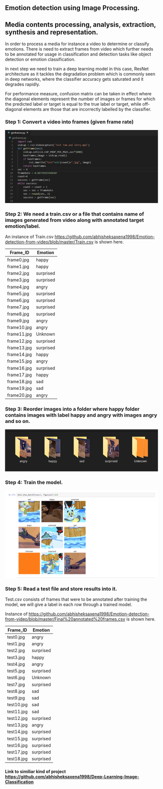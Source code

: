## Emotion detection using Image Processing.

## Media contents processing, analysis, extraction, synthesis and representation.

In order to process a media for instance a video to determine or classify emotions. There is need to extract frames from video which further needs to be annotated for usage in classification and detection tasks like object detection or emotion classification.

In next step we need to train a deep learning model in this case, ResNet architecture as it tackles the degradation problem which is commonly seen in deep networks, where the classifier accuracy gets saturated and it degrades rapidly.

For performance measure, confusion matrix can be taken in effect where the diagonal elements represent the number of images or frames for which the predicted label or target is equal to the true label or target, while off-diagonal elements are those that are incorrectly labelled by the classifier.

### Step 1: Convert a video into frames (given frame rate)

   ![How to install](/Images/t1.png)

### Step 2: We need a train.csv or a file that contains name of images generated from video along with annotated target emotion/label.

  An instance of Train.csv https://github.com/abhisheksaxena1998/Emotion-detection-from-video/blob/master/Train.csv is shown here. 

| Frame_ID               | 	Emotion   |
| ---------------------- | ---------- |
| frame0.jpg             | 	happy     |
| frame1.jpg             | 	happy     |
| frame2.jpg             | 	surprised |
| frame3.jpg             | 	surprised |
| frame4.jpg             | 	angry     |
| frame5.jpg             | 	surprised |
| frame6.jpg             | 	surprised |
| frame7.jpg             | 	surprised |
| frame8.jpg             | 	surprised |
| frame9.jpg             | 	angry     |
| frame10.jpg            | 	angry     |
| frame11.jpg            | 	Unknown   |
| frame12.jpg            | 	surprised |
| frame13.jpg            | 	surprised |
| frame14.jpg            | 	happy     |
| frame15.jpg            | 	angry     |
| frame16.jpg            | 	surprised |
| frame17.jpg            | 	happy     |
| frame18.jpg            | 	sad       |
| frame19.jpg            | 	sad       |
| frame20.jpg            | 	angry     |

### Step 3: Reorder images into a folder where happy folder contains images with label happy and angry with images angry and so on.

  ![How to install](/Images/t2.png)

### Step 4: Train the model.

  ![How to install](/Images/t4.png)


### Step 5: Read a test file and store results into it.

  Test.csv consists of frames that were to be annotated after training the model, we will give a label in each row through a trained model.
                
  Instance of https://github.com/abhisheksaxena1998/Emotion-detection-from-video/blob/master/Final%20annotated%20frames.csv is shown here.

| Frame_ID   | 	Emotion   |
| ---------- | ---------- |
| test0.jpg  | 	angry     |
| test1.jpg  | 	angry     |
| test2.jpg  | 	surprised |
| test3.jpg  | 	happy     |
| test4.jpg  | 	angry     |
| test5.jpg  | 	surprised |
| test6.jpg  | 	Unknown   |
| test7.jpg  | 	surprised |
| test8.jpg  | 	sad       |
| test9.jpg  | 	sad       |
| test10.jpg | 	sad       |
| test11.jpg | 	sad       |
| test12.jpg | 	surprised |
| test13.jpg | 	angry     |
| test14.jpg | 	surprised |
| test15.jpg | 	surprised |
| test16.jpg | 	surprised |
| test17.jpg | 	surprised |
| test18.jpg | 	surprised |

#### Link to similiar kind of project https://github.com/abhisheksaxena1998/Deep-Learning-Image-Classification


